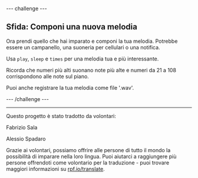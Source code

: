 --- challenge ---

## Sfida: Componi una nuova melodia

Ora prendi quello che hai imparato e componi la tua melodia. Potrebbe essere un campanello, una suoneria per cellulari o una notifica.

Usa `play`, `sleep` e `times` per una melodia tua e più interessante.

Ricorda che numeri più alti suonano note più alte e numeri da 21 a 108 corrispondono alle note sul piano.

Puoi anche registrare la tua melodia come file '.wav'.

--- /challenge ---


***
Questo progetto è stato tradotto da volontari:

Fabrizio Sala

Alessio Spadaro

Grazie ai volontari, possiamo offrire alle persone di tutto il mondo la possibilità di imparare nella loro lingua. Puoi aiutarci a raggiungere più persone offrendoti come volontario per la traduzione - puoi trovare maggiori informazioni su [rpf.io/translate](https://rpf.io/translate).